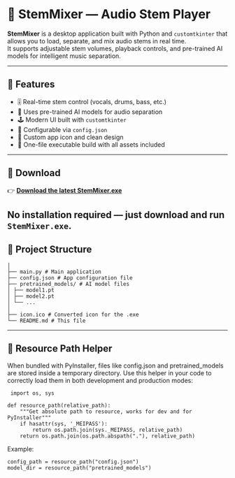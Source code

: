 # 🎵 StemMixer — Audio Stem Player

**StemMixer** is a desktop application built with Python and `customtkinter` that allows you to load, separate, and mix audio stems in real time.  
It supports adjustable stem volumes, playback controls, and pre-trained AI models for intelligent music separation.

---

## 🚀 Features

- 🎚️ Real-time stem control (vocals, drums, bass, etc.)
- 🧠 Uses pre-trained AI models for audio separation
- 🕹️ Modern UI built with `customtkinter`
- 💾 Configurable via `config.json`
- 🎨 Custom app icon and clean design
- 🧩 One-file executable build with all assets included

---
## 💾 Download

👉 **[Download the latest StemMixer.exe](https://github.com/your-username/your-repo/releases/latest)**

No installation required — just download and run `StemMixer.exe`.
---

## 📁 Project Structure

```StemMixer/
│
├── main.py # Main application
├── config.json # App configuration file
├── pretrained_models/ # AI model files
│ ├── model1.pt
│ ├── model2.pt
│ └── ...
│
├── icon.ico # Converted icon for the .exe
└── README.md # This file
```

---
## 🧩 Resource Path Helper

When bundled with PyInstaller, files like config.json and pretrained_models are stored inside a temporary directory.
Use this helper in your code to correctly load them in both development and production modes:
```
 import os, sys

def resource_path(relative_path):
    """Get absolute path to resource, works for dev and for PyInstaller"""
    if hasattr(sys, '_MEIPASS'):
        return os.path.join(sys._MEIPASS, relative_path)
    return os.path.join(os.path.abspath("."), relative_path) 
```

Example:
```
config_path = resource_path("config.json")
model_dir = resource_path("pretrained_models")
```

